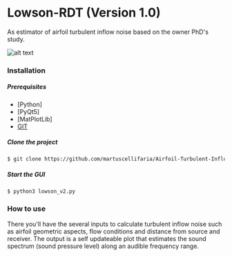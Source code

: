# Lowson-RDT (Version 1.0)

As estimator of airfoil turbulent inflow noise based on the owner PhD's study.


![alt text](https://github.com/martuscellifaria/Airfoil-Turbulent-Inflow-Noise-Estimator/blob/main/Captura%20de%20tela%20de%202021-02-22%2020-10-43.png)

### Installation
##### Prerequisites
- [Python]
- [PyQt5]
- [MatPlotLib]
- [GIT](https://git-scm.com/book/en/v2/Getting-Started-Installing-Git)

##### Clone the project

```sh
$ git clone https://github.com/martuscellifaria/Airfoil-Turbulent-Inflow-Noise-Estimator.git
```


##### Start the GUI
```sh
$ python3 lowson_v2.py
```

### How to use
There you'll have the several inputs to calculate turbulent inflow noise such as airfoil geometric aspects, flow conditions and distance from source and receiver. The output is a self updateable plot that estimates the sound spectrum (sound pressure level) along an audible frequency range.

